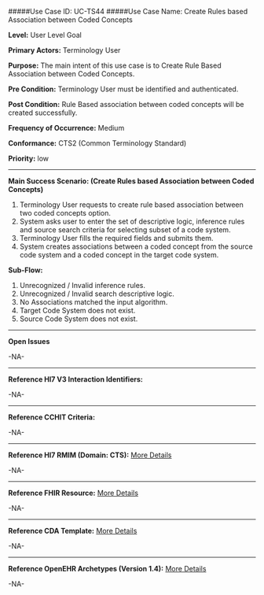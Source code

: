 #####Use Case ID: UC-TS44
#####Use Case Name: Create Rules based Association between Coded Concepts

**Level:**                     User Level Goal

**Primary Actors:**            Terminology User  

**Purpose:**                   The main intent of this use case is to Create Rule Based Association between Coded Concepts.

**Pre Condition:**             Terminology User must be identified and authenticated. 

**Post Condition:**            Rule Based association between coded concepts will be created successfully.

**Frequency of Occurrence:**   Medium

**Conformance:**             	 CTS2 (Common Terminology Standard)

**Priority:**                  low
__________________________________________________________
**Main Success Scenario: (Create Rules based Association between Coded Concepts)**

1.	Terminology User requests to create rule based association between two coded concepts option.
2.	System asks user to enter the set of descriptive logic, inference rules and source search criteria for selecting subset of a code system.
3.	Terminology User fills the required fields and submits them.
4.	System creates associations between a coded concept from the source code system and a coded concept in the target code system.

**Sub-Flow:**

1. Unrecognized / Invalid inference rules. 
2. Unrecognized / Invalid search descriptive logic. 
3. No Associations matched the input algorithm.
4. Target Code System does not exist.
5. Source Code System does not exist. 

_______________________________________________________________
**Open Issues**

-NA-
_______________________________________________________________
**Reference Hl7 V3 Interaction Identifiers:**

-NA-
_______________________________________________________________
**Reference CCHIT Criteria:**

-NA-

_______________________________________________________________
**Reference Hl7 RMIM (Domain: CTS):** [More Details](http://www.hl7.org/implement/standards/product_brief.cfm?product_id=306)

-NA-

_______________________________________________________________
**Reference FHIR Resource:** [More Details](http://www.hl7.org/implement/standards/fhir/resourcelist.html)

-NA-
_______________________________________________________________
**Reference CDA Template:** [More Details](http://www.hl7.org/Special/committees/structure/index.cfm)

-NA-
_______________________________________________________________
**Reference OpenEHR Archetypes (Version 1.4):** [More Details](http://www.openehr.org/ckm/)

-NA-

